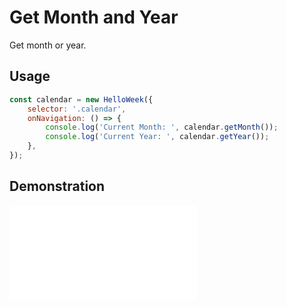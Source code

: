 # Get Month and Year

Get month or year.

## Usage

```js
const calendar = new HelloWeek({
    selector: '.calendar',
    onNavigation: () => {
        console.log('Current Month: ', calendar.getMonth());
        console.log('Current Year: ', calendar.getYear());
    },
});
```

## Demonstration

<iframe
    src="docs/v2/demos/get-month-year.html"
    frameborder="no"
    allowfullscreen="allowfullscreen">
</iframe>
